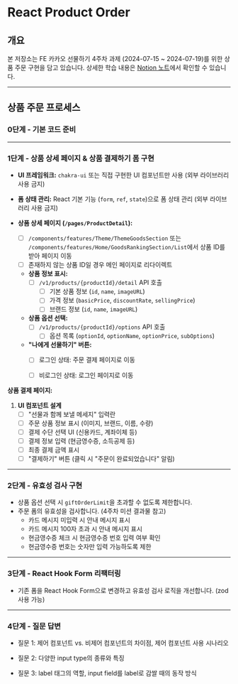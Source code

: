 # React Product Order

## 개요

본 저장소는 FE 카카오 선물하기 4주차 과제 (2024-07-15 ~ 2024-07-19)를 위한 상품 주문 구현을 담고 있습니다. 상세한 학습 내용은 [Notion 노트](https://www.notion.so/TIL-FE-25dbeb894e884b889eca0fa3e4e13904)에서 확인할 수 있습니다.

---

## 상품 주문 프로세스

### 0단계 - 기본 코드 준비

---

### 1단계 - 상품 상세 페이지 & 상품 결제하기 폼 구현

- **UI 프레임워크:** `chakra-ui` 또는 직접 구현한 UI 컴포넌트만 사용 (외부 라이브러리 사용 금지)
- **폼 상태 관리:** React 기본 기능 (`form`, `ref`, `state`)으로 폼 상태 관리 (외부 라이브러리 사용 금지)

- **상품 상세 페이지 (`/pages/ProductDetail`):**
  - [ ] `/components/features/Theme/ThemeGoodsSection` 또는 `/components/features/Home/GoodsRankingSection/List`에서 상품 ID를 받아 페이지 이동
  - [ ] 존재하지 않는 상품 ID일 경우 메인 페이지로 리다이렉트

  - **상품 정보 표시:**
    - [ ] `/v1/products/{productId}/detail` API 호출
      - [ ] 기본 상품 정보 (`id`, `name`, `imageURL`)
      - [ ] 가격 정보 (`basicPrice`, `discountRate`, `sellingPrice`)
      - [ ] 브랜드 정보 (`id`, `name`, `imageURL`)

  - **상품 옵션 선택:**
    - [ ] `/v1/products/{productId}/options` API 호출
      - [ ] 옵션 목록 (`optionId`, `optionName`, `optionPrice`, `subOptions`)

  - **"나에게 선물하기" 버튼:**
    - [ ] 로그인 상태: 주문 결제 페이지로 이동
    - [ ] 비로그인 상태: 로그인 페이지로 이동


**상품 결제 페이지:**

  1. **UI 컴포넌트 설계**
     - [ ] "선물과 함께 보낼 메세지" 입력란
     - [ ] 주문 상품 정보 표시 (이미지, 브랜드, 이름, 수량)
     - [ ] 결제 수단 선택 UI (신용카드, 계좌이체 등)
     - [ ] 결제 정보 입력 (현금영수증, 소득공제 등)
     - [ ] 최종 결제 금액 표시
     - [ ] "결제하기" 버튼 (클릭 시 "주문이 완료되었습니다" 알림)

---

### 2단계 - 유효성 검사 구현

- 상품 옵션 선택 시 `giftOrderLimit`을 초과할 수 없도록 제한합니다.
- 주문 폼의 유효성을 검사합니다. (4주차 미션 결과물 참고)
  - 카드 메시지 미입력 시 안내 메시지 표시
  - 카드 메시지 100자 초과 시 안내 메시지 표시
  - 현금영수증 체크 시 현금영수증 번호 입력 여부 확인
  - 현금영수증 번호는 숫자만 입력 가능하도록 제한

---

### 3단계 - React Hook Form 리팩터링

- 기존 폼을 React Hook Form으로 변경하고 유효성 검사 로직을 개선합니다. (zod 사용 가능)

---

### 4단계 - 질문 답변

- 질문 1: 제어 컴포넌트 vs. 비제어 컴포넌트의 차이점, 제어 컴포넌트 사용 시나리오

- 질문 2: 다양한 input type의 종류와 특징

- 질문 3: label 태그의 역할, input field를 label로 감쌀 때의 동작 방식